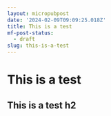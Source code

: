 ```yaml
---
layout: micropubpost
date: '2024-02-09T09:09:25.018Z'
title: This is a test
mf-post-status:
  - draft
slug: this-is-a-test
---
```

# This is a test

## This is a test h2
